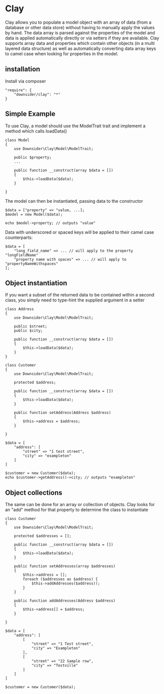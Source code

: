 # Clay

Clay allows you to populate a model object with an array of data (from a database or other data store) without having to
manually apply the values by hand. The data array is parsed against the properties of the model and data is applied
automatically directly or via setters if they are available.
Clay supports array data and properties which contain other objects (in a multi layered data structure) as well as
automatically converting data array keys to camel case when looking for properties in the model.

## installation

Install via composer

    "require": {
        "downsider/clay": "*"
    }

## Simple Example

To use Clay, a model should use the ModelTrait trait and implement a method which calls loadData()

    class Model
    {
        use Downsider\Clay\Model\ModelTrait;
    
        public $property;
        ...

        public function __construct(array $data = [])
        {
            $this->loadData($data);
        }

    }

The model can then be instantiated, passing data to the constructor

    $data = ["property" => "value, ...];
    $model = new Model($data);

    echo $model->property; // outputs "value"

Data with underscored or spaced keys will be applied to their camel case counterparts:

    $data = [
        "long_field_name" => ... // will apply to the property "longFieldName"
        "property name with spaces" => ... // will apply to "propertyNameWithspaces"
    ];


## Object instantiation

If you want a subset of the returned data to be contained within a second class, you simply need to type-hint the
supplied argument in a setter

    class Address
    {
        use Downsider\Clay\Model\ModelTrait;

        public $street;
        public $city;

        public function __construct(array $data = [])
        {
            $this->loadData($data);
        }
    }

    class Customer
    {
        use Downsider\Clay\Model\ModelTrait;
    
        protected $address;
    
        public function __construct(array $data = [])
        {
            $this->loadData($data);
        }
    
        public function setAddress(Address $address)
        {
            $this->address = $address;
        }
    
    }

    $data = [
        "address": [
            "street" => "1 test street",
            "city" => "exampleton"
        ]
    ]

    $customer = new Customer($data);
    echo $customer->getAddress()->city; // outputs "exampleton"

## Object collections

The same can be done for an array or collection of objects. Clay looks for an "add" method for that property to
determine the class to instantiate

    class Customer
    {
        use Downsider\Clay\Model\ModelTrait;
    
        protected $addresses = [];
    
        public function __construct(array $data = [])
        {
            $this->loadData($data);
        }
    
        public function setAddresses(array $addresses)
        {
            $this->address = [];
            foreach ($addresses as $address) {
                $this->addAddresses($address));
            }
        }
    
        public function addAddresses(Address $address)
        {
            $this->address[] = $address;
        }
    
    }
    
    $data = [
        "address": [
            [
                "street" => "1 Test street",
                "city" => "Exampleton"
            ],
            [
                "street" => "22 Sample row",
                "city" => "Testville"
            ]
        ]
    ]
    
    $customer = new Customer($data);